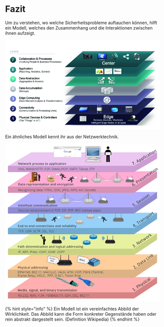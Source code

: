 # Fazit

Um zu verstehen, wo welche Sicherheitsprobleme auftauchen können, hilft ein Modell, welches den Zusammenhang und die Interaktionen zwischen ihnen aufzeigt.

![IIoT reference model](../../.gitbook/assets/IoT-reference-model.png)

Ein ähnliches Modell kennt ihr aus der Netzwerktechnik.

![OSI Model](../../.gitbook/assets/OSI-model.png)

{% hint style="info" %}
Ein Modell ist ein vereinfachtes Abbild der Wirklichkeit. Das Abbild kann die Form konkreter Gegenstände haben oder rein abstrakt dargestellt sein. (Definition Wikipedia)
{% endhint %}
